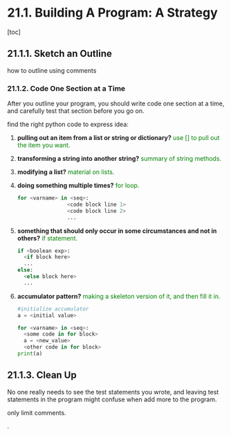 
# 21.1. Building A Program: A Strategy

[toc]

## 21.1.1. Sketch an Outline

how to outline using comments

### 21.1.2. Code One Section at a Time

After you outline your program, you should write code one section at a time, and carefully test that section before you go on.

find the right python code to express idea:

1. **pulling out an item from a list or string or dictionary?** <font color='green'> use [] to pull out the item you want. </font>

2. **transforming a string into another string?** <font color='green'> summary of string methods. </font>

3. **modifying a list?** <font color='green'> material on lists. </font>

4. **doing something multiple times?** <font color='green'> for loop. </font>

    ```py
    for <varname> in <seq>:
                    <code block line 1>
                    <code block line 2>
                    ...
    ```

5. **something that should only occur in some circumstances and not in others?** <font color='green'> if statement. </font>

    ```py
    if <boolean exp>:
      <if block here>
      ...
    else:
      <else block here>
      ...
    ```

6. **accumulator pattern?** <font color='green'> making a skeleton version of it, and then fill it in. </font>

    ```py
    #initialize accumulator
    a = <initial value>

    for <varname> in <seq>:
      <some code in for block>
      a = <new_value>
      <other code in for block>
    print(a)
    ```

## 21.1.3. Clean Up

No one really needs to see the test statements you wrote, and leaving test statements in the program might confuse when add more to the program.

only limit comments.














.
